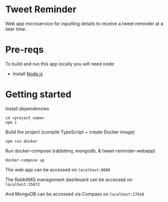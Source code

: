 # Tweet Reminder

Web app microservice for inputting details to receive a tweet reminder at a later time.


# Pre-reqs
To build and run this app locally you will need node:
- Install [Node.js](https://nodejs.org/en/)

# Getting started
Install dependencies
```
cd <project_name>
npm i
```
Build the project (compile TypeScript + create Docker image)
```
npm run docker
```
Run docker-compose (rabbitmq, mongodb, & tweet-reminder-webapp)
```
docker-compose up
```
The web app can be accessed on `localhost:8080`

The RabbitMQ management dashboard can be accessed on `localhost:15672`

And MongoDB can be accessed via Compass on `localhost:27018`
